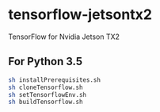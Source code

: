 # tensorflow-jetsontx2

TensorFlow for Nvidia Jetson TX2

## For Python 3.5

```bash
sh installPrerequisites.sh
sh cloneTensorflow.sh
sh setTensorflowEnv.sh
sh buildTensorflow.sh
```